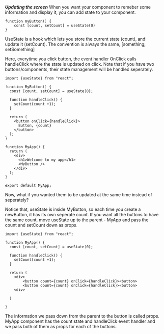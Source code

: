 ***Updating the screen***
When you want your component to remeber some information and display it, you can add state to your component. 

```
function myButton() {
    const [count, setCount] = useState(0)
}
```

UseState is a hook which lets you store the current state (count), and update it (setCount). The convention is always the same, 
[something, setSomething]

Here, everytime you click button, the event handler OnClick calls handleClick where the state is updated on click. Note that if you 
have two buttons/components, their state management will be handled seperately. 

```
import {useState} from "react";

function MyButton() {
  const [count, setCount] = useState(0); 

  function handleClick() {
    setCount(count +1); 
  }

  return (
    <button onClick={handleClick}>
      Button, {count}
    </button>
  ); 
}

function MyApp() {
  return (
    <div>
      <h1>Welcome to my app</h1>
      <MyButton />
    </div>
  ); 
}

export default MyApp; 
```

Now, what if you wanted them to be updated at the same time instead of seperately? 

Notice that, useState is inside MyButton, so each time you create a newButton, it has its own seperate count. If you want all the buttons to have the same count, move useState up to the parent - MyApp and pass the count and setCount down as props. 

```
import {useState} from "react";

function MyApp() {
  const [count, setCount] = useState(0); 

  function handleClick() {
    setCount(count +1); 
  }

  return (
    <div>
        <button count={count} onClick={handleClick}><button>
        <button count={count} onClick={handleClick}><button>
    <div>

  )

}
```
The information we pass down from the parent to the button is called props. MyApp component has the count state and handleClick event handler and we pass both of them as props for each of the buttons. 
 